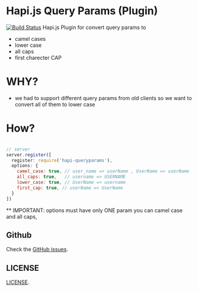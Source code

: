 Hapi.js Query Params (Plugin)
=============================
[![Build Status](https://travis-ci.org/doron2402/hapi-queryparams.svg)](https://travis-ci.org/doron2402/hapi-queryparams)
Hapi.js Plugin for convert query params to
  - camel cases
  - lower case
  - all caps
  - first charecter CAP

WHY?
===
  - we had to support different query params from old clients so we want to convert all of them to lower case


How?
====
```javascript

// server
server.register([
  register: require('hapi-queryparams'),
  options: {
    camel_case: true, // user_name => userName , UserName => userName
    all_caps: true,   // username => USERNAME
    lower_case: true, // UserName => username
    first_cap: true, // userName => UserName
  }
])

```

** IMPORTANT: options must have only ONE param you can camel case and all caps,


Github
-------------

Check the [GitHub issues](https://github.com/doron2402/hai-queryparams/issues).


LICENSE
-------

[LICENSE](https://github.com/doron2402/hapi-queryparams/blob/master/LICENSE).

